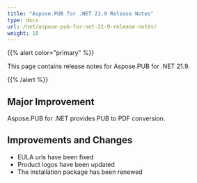 ```yaml
---
title: "Aspose.PUB for .NET 21.9 Release Notes"
type: docs
url: /net/aspose-pub-for-net-21-9-release-notes/
weight: 10
---
```


{{% alert color="primary" %}} 

This page contains release notes for Aspose.PUB for .NET 21.9.

{{% /alert %}} 

## **Major Improvement**
Aspose.PUB for .NET provides PUB to PDF conversion. 

## **Improvements and Changes**

- EULA urls have been fixed
- Product logos have been updated
- The installation package has been renewed


